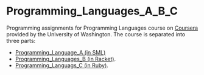 # Programming_Languages_A_B_C

Programming assignments for Programming Languages course on [Coursera](https://www.coursera.org/learn/programming-languages?) provided by the University of Washington. The course is separated into three parts:
- [Programming_Language_A (in SML)](https://www.coursera.org/learn/programming-languages/)
- [Programming_Languages_B (in Racket)](https://www.coursera.org/learn/programming-languages-part-b).
- [Programming_Languags_C (in Ruby)](https://www.coursera.org/learn/programming-languages-part-c).
